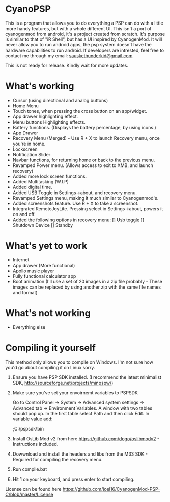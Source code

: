 CyanoPSP
=================

This is a program that allows you to do everything a PSP can do with a little more handy features, but with a whole different UI. This isn't a port of cyanogenmod from android, it's a project created from scratch. It's purpose is similar to that of "iR Shell", but has a UI inspired by CyanogenMod. It will never allow you to run android apps, the psp system doesn't have the hardware capabilities to run android. If developers are intrested, feel free to contact me through my email: sauskethunderkid@gmail.com 

This is not ready for release. Kindly wait for more updates.


What's working
=================
- Cursor (using directional and analog buttons)
- Home Menu
- Touch tones, when pressing the cross button on an app/widget.
- App drawer highlighting effect. 
- Menu buttons Highlighting effects.
- Battery functions. (Displays the battery percentage, by using icons.)
- App Drawer
- Recovery Menu (Merged) - Use R + X to launch Recovery menu, once you're in home.
- Lockscreen
- Notification Slider
- Navbar functions, for returning home or back to the previous menu.
- Revamped Power menu. (Allows access to exit to XMB, and launch recovery)
- Added more lock screen functions.
- Added Multitasking (W.I.P)
- Added digital time.
- Added USB Toggle in Settings->about, and recovery menu.
- Revamped Settings menu, making it much similar to Cyanogenmod's.
- Added screenshots feature. Use R + X to take a screenshot.
- Integrated RemoteJoyLite. Pressing select in Settings->about, powers it on and off.
- Added the following options in recovery menu:
[] Usb toggle
[] Shutdown Device
[] Standby


What's yet to work
=================
- Internet
- App drawer (More functional)
- Apollo music player
- Fully functional calculator app
- Boot animation (I'll use a set of 20 images in a zip file probably - These images can be replaced by using another zip with the same file names and format)

What's not working
=================
- Everything else

Compiling it yourself 
=================
This method only allows you to compile on Windows. I'm not sure how you'd go about compiling it on Linux sorry.

1. Ensure you have PSP SDK installed. (I recommend the latest minimalist SDK, http://sourceforge.net/projects/minpspw/)
2. Make sure you've set your envoirnemt variables to PSPSDK

   Go to Control Panel -> System -> Advanced system settings -> Advanced tab -> Environment Variables. A window with two     tables should pop up. In the first table select Path and then click Edit. In variable value add:
   
   ;C:\pspsdk\bin
   
3. Install OsLib Mod v2 from here https://github.com/dogo/oslibmodv2 - Instructions included.
4. Dowwnload and install the headers and libs from the M33 SDK - Required for compiling the recovery menu.
5. Run compile.bat
6. Hit 1 on your keyboard, and press enter to start compiling.


License can be found here https://github.com/joel16/CyanogenMod-PSP-C/blob/master/License

